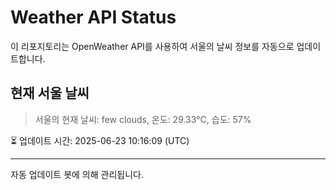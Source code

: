 
# Weather API Status

이 리포지토리는 OpenWeather API를 사용하여 서울의 날씨 정보를 자동으로 업데이트합니다.

## 현재 서울 날씨
> 서울의 현재 날씨: few clouds, 온도: 29.33°C, 습도: 57%

⏳ 업데이트 시간: 2025-06-23 10:16:09 (UTC)

---
자동 업데이트 봇에 의해 관리됩니다.
